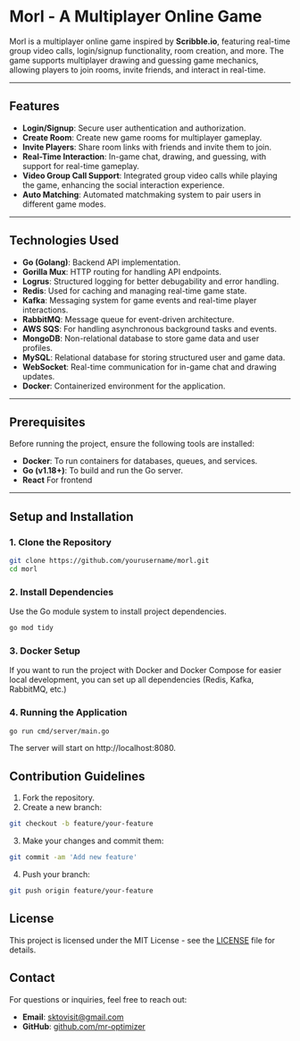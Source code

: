 # Morl - A Multiplayer Online Game

Morl is a multiplayer online game inspired by **Scribble.io**, featuring real-time group video calls, login/signup functionality, room creation, and more. The game supports multiplayer drawing and guessing game mechanics, allowing players to join rooms, invite friends, and interact in real-time.

---

## Features

- **Login/Signup**: Secure user authentication and authorization.
- **Create Room**: Create new game rooms for multiplayer gameplay.
- **Invite Players**: Share room links with friends and invite them to join.
- **Real-Time Interaction**: In-game chat, drawing, and guessing, with support for real-time gameplay.
- **Video Group Call Support**: Integrated group video calls while playing the game, enhancing the social interaction experience.
- **Auto Matching**: Automated matchmaking system to pair users in different game modes.

---

## Technologies Used

- **Go (Golang)**: Backend API implementation.
- **Gorilla Mux**: HTTP routing for handling API endpoints.
- **Logrus**: Structured logging for better debugability and error handling.
- **Redis**: Used for caching and managing real-time game state.
- **Kafka**: Messaging system for game events and real-time player interactions.
- **RabbitMQ**: Message queue for event-driven architecture.
- **AWS SQS**: For handling asynchronous background tasks and events.
- **MongoDB**: Non-relational database to store game data and user profiles.
- **MySQL**: Relational database for storing structured user and game data.
- **WebSocket**: Real-time communication for in-game chat and drawing updates.
- **Docker**: Containerized environment for the application.

---

## Prerequisites

Before running the project, ensure the following tools are installed:

- **Docker**: To run containers for databases, queues, and services.
- **Go (v1.18+)**: To build and run the Go server.
- **React** For frontend

---

## Setup and Installation

### 1. Clone the Repository

```bash
git clone https://github.com/yourusername/morl.git
cd morl
```

### 2. Install Dependencies
Use the Go module system to install project dependencies.
```bash
go mod tidy
```

### 3. Docker Setup
If you want to run the project with Docker and Docker Compose for easier local development, you can set up all dependencies (Redis, Kafka, RabbitMQ, etc.)

### 4. Running the Application
```bash
go run cmd/server/main.go
```
The server will start on http://localhost:8080.


## Contribution Guidelines

1. Fork the repository.
2. Create a new branch:
```bash
git checkout -b feature/your-feature
```
3. Make your changes and commit them:
```bash
git commit -am 'Add new feature'
```
4. Push your branch:
```bash
git push origin feature/your-feature
```

## License

This project is licensed under the MIT License - see the [LICENSE](LICENSE) file for details.


## Contact

For questions or inquiries, feel free to reach out:

- **Email**: sktovisit@gmail.com
- **GitHub**: [github.com/mr-optimizer](https://github.com/mr-optimizer)
